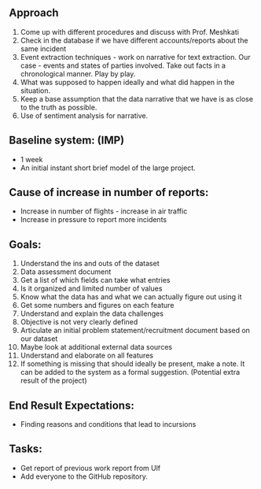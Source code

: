 ## Approach
1. Come up with different procedures and discuss with Prof. Meshkati
2. Check in the database if we have different accounts/reports about the same incident
3. Event extraction techniques - work on narrative for text extraction. Our case - events and states of parties involved. Take out facts in a chronological manner. Play by play. 
4. What was supposed to happen ideally and what did happen in the situation.
5. Keep a base assumption that the data narrative that we have is as close to the truth as possible.
6. Use of sentiment analysis for narrative.

## Baseline system: (IMP)
* 1 week
* An initial instant short brief model of the large project.

## Cause of increase in number of reports:
* Increase in number of flights - increase in air traffic
* Increase in pressure to report more incidents

## Goals:
1. Understand the ins and outs of the dataset
2. Data assessment document
3. Get a list of which fields can take what entries
4. Is it organized and limited number of values
5. Know what the data has and what we can actually figure out using it
6. Get some numbers and figures on each feature
7. Understand and explain the data challenges
8. Objective is not very clearly defined
9. Articulate an initial problem statement/recruitment document based on our dataset
10. Maybe look at additional external data sources
11. Understand and elaborate on all features
12. If something is missing that should ideally be present, make a note. It can be added to the system as a formal suggestion. (Potential extra result of the project)

## End Result Expectations:
* Finding reasons and conditions that lead to incursions

## Tasks:
* Get report of previous work report from Ulf
* Add everyone to the GitHub repository.
